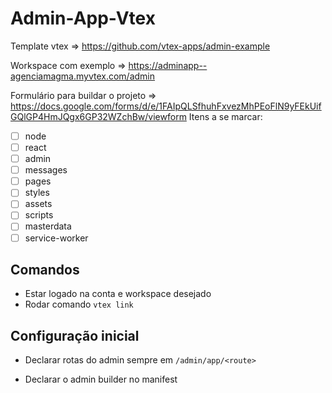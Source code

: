 # Admin-App-Vtex

Template vtex => https://github.com/vtex-apps/admin-example

Workspace com exemplo => https://adminapp--agenciamagma.myvtex.com/admin

Formulário para buildar o projeto => https://docs.google.com/forms/d/e/1FAIpQLSfhuhFxvezMhPEoFlN9yFEkUifGQlGP4HmJQgx6GP32WZchBw/viewform
Itens a se marcar:

- [ ] node
- [ ] react
- [ ] admin
- [ ] messages
- [ ] pages
- [ ] styles
- [ ] assets
- [ ] scripts
- [ ] masterdata
- [ ] service-worker

## Comandos

- Estar logado na conta e workspace desejado
- Rodar comando `vtex link`

## Configuração inicial

- Declarar rotas do admin sempre em `/admin/app/<route>`

- Declarar o admin builder no manifest
